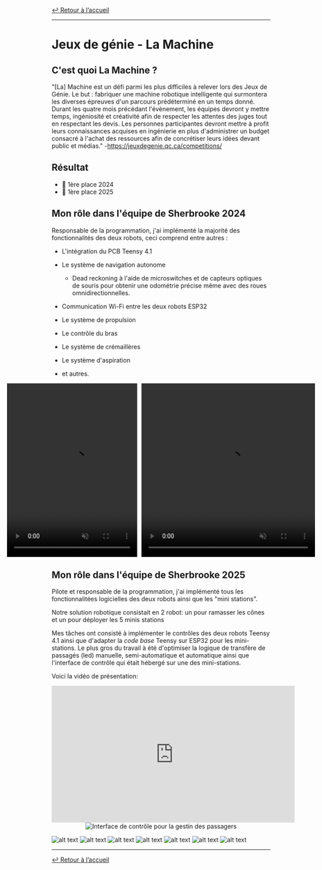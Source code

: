 [↩ Retour à l’accueil](/index.html)

--------------------------------------------------------------------------------

# Jeux de génie - La Machine

## C'est quoi La Machine ?

"[La] Machine est un défi parmi les plus difficiles à relever lors des Jeux de Génie. Le but : fabriquer une machine robotique intelligente qui surmontera les diverses épreuves d'un parcours prédéterminé en un temps donné. Durant les quatre mois précédant l'évènement, les équipes devront y mettre temps, ingéniosité et créativité afin de respecter les attentes des juges tout en respectant les devis. Les personnes participantes devront mettre à profit leurs connaissances acquises en ingénierie en plus d'administrer un budget consacré à l'achat des ressources afin de concrétiser leurs idées devant public et médias." -<https://jeuxdegenie.qc.ca/competitions/>

## Résultat

- 🥇 1ère place 2024
- 🥇 1ère place 2025

## Mon rôle dans l'équipe de Sherbrooke 2024

Responsable de la programmation, j'ai implémenté la majorité des fonctionnalités des deux robots, ceci comprend entre autres :

- L'intégration du PCB Teensy 4.1
- Le système de navigation autonome
  - Dead reckoning à l'aide de microswitches et de capteurs optiques de souris pour obtenir une odométrie précise même avec des roues omnidirectionnelles.

- Communication Wi-Fi entre les deux robots ESP32

- Le système de propulsion

- Le contrôle du bras

- Le système de crémaillères
- Le système d'aspiration
- et autres.

<div style="display: flex; justify-content: center; align-items: center; gap: 10px;">
<video width="300" height="400" controls="" muted=""><source src="media/jdg_video1.mp4" type="video/mp4"> Your browser does not support videos. </video>
<video width="400" height="400" controls="" muted=""><source src="media/jdg_video_scene.m4v" type="video/mp4"> Your browser does not support videos. </video>
</div>

## Mon rôle dans l'équipe de Sherbrooke 2025

Pilote et responsable de la programmation, j'ai implémenté tous les fonctionnalitées logicielles des deux robots ainsi que les "mini stations".

Notre solution robotique consistait en 2 robot: un pour ramasser les cônes et un pour déployer les 5 minis stations

Mes tâches ont consisté à implémenter le contrôles des deux robots Teensy 4.1 ainsi que d'adapter la *code base* Teensy sur ESP32 pour les mini-stations. Le plus gros du travail à été d'optimiser la logique de transfère de passagés (led) manuelle, semi-automatique et automatique ainsi que l'interface de contrôle qui était hébergé sur une des mini-stations.

Voici la vidéo de présentation:

<iframe width="560" height="315" src="https://youtu.be/i9OlbP5M6kw?si=4Oal1ROzuvUyzO4H&amp;t=177" frameborder="0" allowfullscreen="">
</iframe>

<div style="display: flex; justify-content: center; align-items: center; gap: 10px;">
  <img src="media/interface.png" alt="Interface de contrôle pour la gestin des passagers">
</div>

![alt text](media/image.png)
![alt text](media/image-3.png)
![alt text](media/image-1.png)
![alt text](media/image-2.png)
![alt text](media/image-4.png)
![alt text](media/image-5.png)
![alt text](media/image-6.png)

--------------------------------------------------------------------------------

[↩ Retour à l’accueil](/index.html)
